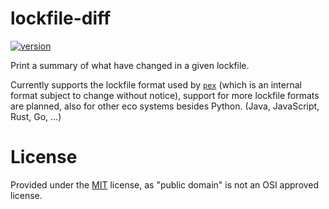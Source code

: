 lockfile-diff
=============

[![version](https://img.shields.io/pypi/v/lockfile-diff.svg)](https://pypi.org/project/lockfile-diff)

Print a summary of what have changed in a given lockfile.


Currently supports the lockfile format used by [`pex`](https://pypi.org/project/pex) (which is an
internal format subject to change without notice), support for more lockfile formats are planned,
also for other eco systems besides Python. (Java, JavaScript, Rust, Go, ...)


License
=======

Provided under the [MIT](https://opensource.org/licenses/MIT) license, as "public domain" is not an
OSI approved license.
